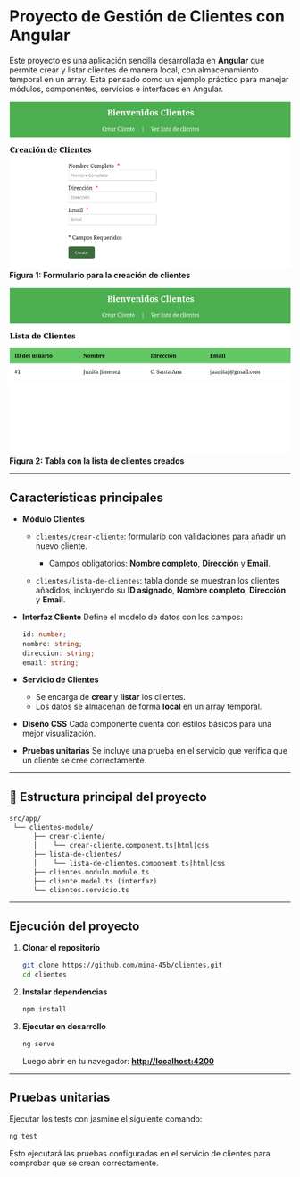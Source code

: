 # Proyecto de Gestión de Clientes con Angular

Este proyecto es una aplicación sencilla desarrollada en **Angular** que permite crear y listar clientes de manera local, con almacenamiento temporal en un array. Está pensado como un ejemplo práctico para manejar módulos, componentes, servicios e interfaces en Angular.

![Formulario para crear Cliente](Imagenes/crear-cliente.png)
**Figura 1: Formulario para la creación de clientes**

![Lista de Clientes](Imagenes/listar-cliente.png)
**Figura 2: Tabla con la lista de clientes creados**

---

## Características principales

* **Módulo Clientes**

  * `clientes/crear-cliente`: formulario con validaciones para añadir un nuevo cliente.

    * Campos obligatorios: **Nombre completo**, **Dirección** y **Email**.
  * `clientes/lista-de-clientes`: tabla donde se muestran los clientes añadidos, incluyendo su **ID asignado**, **Nombre completo**, **Dirección** y **Email**.

* **Interfaz Cliente**
  Define el modelo de datos con los campos:

  ```ts
  id: number;
  nombre: string;
  direccion: string;
  email: string;
  ```

* **Servicio de Clientes**

  * Se encarga de **crear** y **listar** los clientes.
  * Los datos se almacenan de forma **local** en un array temporal.

* **Diseño CSS**
  Cada componente cuenta con estilos básicos para una mejor visualización.

* **Pruebas unitarias**
  Se incluye una prueba en el servicio que verifica que un cliente se cree correctamente.

---

## 📂 Estructura principal del proyecto

```
src/app/
 └── clientes-modulo/
      ├── crear-cliente/
      │    └── crear-cliente.component.ts|html|css
      ├── lista-de-clientes/
      │    └── lista-de-clientes.component.ts|html|css
      ├── clientes.modulo.module.ts
      ├── cliente.model.ts (interfaz)
      └── clientes.servicio.ts
```

---

## Ejecución del proyecto

1. **Clonar el repositorio**

   ```bash
   git clone https://github.com/mina-45b/clientes.git
   cd clientes
   ```

2. **Instalar dependencias**

   ```bash
   npm install
   ```

3. **Ejecutar en desarrollo**

   ```bash
   ng serve
   ```

   Luego abrir en tu navegador: **[http://localhost:4200](http://localhost:4200)**

---

## Pruebas unitarias

Ejecutar los tests con jasmine el siguiente comando:

```bash
ng test
```

Esto ejecutará las pruebas configuradas en el servicio de clientes para comprobar que se crean correctamente.

